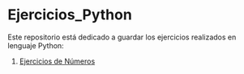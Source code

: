 # Ejercicios_Python

Este repositorio está dedicado a guardar los ejercicios realizados en lenguaje Python:

1. [Ejercicios de Números](Ejercicios_Python/Números/)
